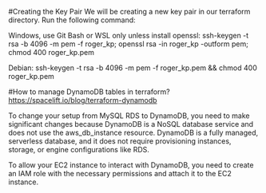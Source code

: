 #Creating the Key Pair
We will be creating a new key pair in our terraform directory. Run the following command:

Windows, use Git Bash or WSL only unless install openssl:
ssh-keygen -t rsa -b 4096 -m pem -f roger_kp; openssl rsa -in roger_kp -outform pem; chmod 400 roger_kp.pem


Debian:
ssh-keygen -t rsa -b 4096 -m pem -f roger_kp.pem && chmod 400 roger_kp.pem


#How to manage DynamoDB tables in terraform?
https://spacelift.io/blog/terraform-dynamodb

To change your setup from MySQL RDS to DynamoDB, you need to make significant changes because DynamoDB is a NoSQL database service and does not use the aws_db_instance resource. DynamoDB is a fully managed, serverless database, and it does not require provisioning instances, storage, or engine configurations like RDS.

To allow your EC2 instance to interact with DynamoDB, you need to create an IAM role with the necessary permissions and attach it to the EC2 instance.